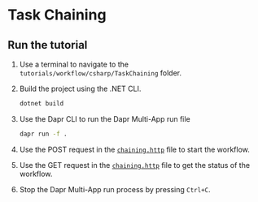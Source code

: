 # Task Chaining

## Run the tutorial

1. Use a terminal to navigate to the `tutorials/workflow/csharp/TaskChaining` folder.
2. Build the project using the .NET CLI.

    ```bash
    dotnet build
    ```

3. Use the Dapr CLI to run the Dapr Multi-App run file

    ```bash
    dapr run -f .
    ```

4. Use the POST request in the [`chaining.http`](./chaining.http) file to start the workflow.
5. Use the GET request in the [`chaining.http`](./chaining.http) file to get the status of the workflow.
6. Stop the Dapr Multi-App run process by pressing `Ctrl+C`.
